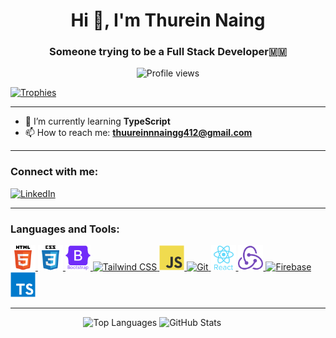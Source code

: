 <h1 align="center">Hi 👋, I'm Thurein Naing</h1>
<h3 align="center">Someone trying to be a Full Stack Developer🇲🇲</h3>

<p align="center">
  <img src="https://komarev.com/ghpvc/?username=thureinnaing&label=Profile%20views&color=0e75b6&style=flat" alt="Profile views" />
</p>

<p align="center" style="display: flex; justify-item: between; gap:3;">
  <a href="https://github.com/ryo-ma/github-profile-trophy">
    <img src="https://github-profile-trophy.vercel.app/?username=thureinnaing" alt="Trophies" />
  </a>
</p>

---

- 🌱 I’m currently learning **TypeScript**
- 📫 How to reach me: **thuureinnnaingg412@gmail.com**

---

<h3 align="left">Connect with me:</h3>
<p align="left">
  <a href="https://linkedin.com/in/thureinnaing" target="_blank">
    <img src="https://raw.githubusercontent.com/rahuldkjain/github-profile-readme-generator/master/src/images/icons/Social/linked-in-alt.svg" alt="LinkedIn" height="30" width="40" />
  </a>
</p>

---

<h3 align="left">Languages and Tools:</h3>
<p align="left">

  <a href="https://www.w3.org/html/" target="_blank" rel="noreferrer">
    <img src="https://raw.githubusercontent.com/devicons/devicon/master/icons/html5/html5-original-wordmark.svg" alt="HTML5" width="40" height="40"/>
  </a>
    <a href="https://www.w3schools.com/css/" target="_blank" rel="noreferrer">
    <img src="https://raw.githubusercontent.com/devicons/devicon/master/icons/css3/css3-original-wordmark.svg" alt="CSS3" width="40" height="40"/>
  </a>  
    <a href="https://getbootstrap.com" target="_blank" rel="noreferrer">
    <img src="https://raw.githubusercontent.com/devicons/devicon/master/icons/bootstrap/bootstrap-plain-wordmark.svg" alt="Bootstrap" width="40" height="40"/>
  </a>    
  <a href="https://tailwindcss.com/" target="_blank" rel="noreferrer">
    <img src="https://www.vectorlogo.zone/logos/tailwindcss/tailwindcss-icon.svg" alt="Tailwind CSS" width="40" height="40"/>
  </a>  <a href="https://developer.mozilla.org/en-US/docs/Web/JavaScript" target="_blank" rel="noreferrer">
    <img src="https://raw.githubusercontent.com/devicons/devicon/master/icons/javascript/javascript-original.svg" alt="JavaScript" width="40" height="40"/>
  </a>
    <a href="https://git-scm.com/" target="_blank" rel="noreferrer">
    <img src="https://www.vectorlogo.zone/logos/git-scm/git-scm-icon.svg" alt="Git" width="40" height="40"/>
  </a>  <a href="https://reactjs.org/" target="_blank" rel="noreferrer">
    <img src="https://raw.githubusercontent.com/devicons/devicon/master/icons/react/react-original-wordmark.svg" alt="React" width="40" height="40"/>
  </a>  
    <a href="https://redux.js.org" target="_blank" rel="noreferrer">
    <img src="https://raw.githubusercontent.com/devicons/devicon/master/icons/redux/redux-original.svg" alt="Redux" width="40" height="40"/>
  </a> 
    <a href="https://firebase.google.com/" target="_blank" rel="noreferrer">
    <img src="https://www.vectorlogo.zone/logos/firebase/firebase-icon.svg" alt="Firebase" width="40" height="40"/>
  </a>  
  <a href="https://www.typescriptlang.org/" target="_blank" rel="noreferrer">
    <img src="https://raw.githubusercontent.com/devicons/devicon/master/icons/typescript/typescript-original.svg" alt="TypeScript" width="40" height="40"/>
  </a>  

</p>

---

<div align="center" style="display:flex">
  <div style="display: inline-block; width:  90%; ">
    <img src="https://github-readme-stats.vercel.app/api/top-langs?username=thureinnaing&show_icons=true&locale=en&layout=compact" alt="Top Languages" style="height:200px; width:400px"/>
    <img src="https://github-readme-stats.vercel.app/api?username=thureinnaing&show_icons=true&locale=en" alt="GitHub Stats" style="height:200px;width:400px"/>

  </div>
 
</div>
